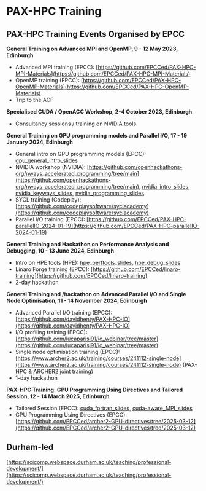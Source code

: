 # PAX-HPC Training

## PAX-HPC Training Events Organised by EPCC

**General Training on Advanced MPI and OpenMP, 9 - 12 May 2023, Edinburgh**
- Advanced MPI training (EPCC): [https://github.com/EPCCed/PAX-HPC-MPI-Materials](https://github.com/EPCCed/PAX-HPC-MPI-Materials)
- OpenMP training (EPCC): [https://github.com/EPCCed/PAX-HPC-OpenMP-Materials](https://github.com/EPCCed/PAX-HPC-OpenMP-Materials)
- Trip to the ACF

**Specialised CUDA / OpenACC Workshop, 2-4 October 2023, Edinburgh**
- Consultancy sessions / training on NVIDIA tools

**General Training on GPU programming models and Parallel I/O, 17 - 19 January 2024, Edinburgh**
- General intro on GPU programming models (EPCC): [gpu_general_intro_slides](training_slides/pax-hpc-gpu-general-intro-epcc.pdf)
- NVIDIA workshop (NVIDIA): [https://github.com/openhackathons-org/nways_accelerated_programming/tree/main](https://github.com/openhackathons-org/nways_accelerated_programming/tree/main), [nvidia_intro_slides](training_slides/NVIDIA_PAX-HPC_Intro.pdf), [nvidia_keyways_slides](training_slides/NVIDIA_PAX-HPC_KeyWays.pdf), [nvidia_programming_slides](training_slides/NVIDIA_PAX-HPC_Programming.pdf)
- SYCL training (Codeplay): [https://github.com/codeplaysoftware/syclacademy](https://github.com/codeplaysoftware/syclacademy)
- Parallel I/O training (EPCC): [https://github.com/EPCCed/PAX-HPC-parallelIO-2024-01-19](https://github.com/EPCCed/PAX-HPC-parallelIO-2024-01-19)

**General Training and Hackathon on Performance Analysis and Debugging, 10 - 13 June 2024, Edinburgh**
 - Intro on HPE tools (HPE): [hpe_perftools_slides](training_slides/HPE_June10_perftools.pdf), [hpe_debug_slides](training_slides/HPE_June10_debug.pdf)
 - Linaro Forge training (EPCC): [https://github.com/EPCCed/linaro-training](https://github.com/EPCCed/linaro-training)
 - 2-day hackathon

**General Training and /hackathon on Advanced Parallel I/O and Single Node Optimisation, 11 - 14 November 2024, Edinburgh**
 - Advanced Parallel I/O training (EPCC): [https://github.com/davidhenty/PAX-HPC-IO](https://github.com/davidhenty/PAX-HPC-IO)
 - I/O profiling training (EPCC): [https://github.com/lucaparisi91/io_webinar/tree/master](https://github.com/lucaparisi91/io_webinar/tree/master)
 - Single node optimisation training (EPCC): [https://www.archer2.ac.uk/training/courses/241112-single-node](https://www.archer2.ac.uk/training/courses/241112-single-node) (PAX-HPC & ARCHER2 joint training)
 - 1-day hackathon

**PAX-HPC Training: GPU Programming Using Directives and Tailored Session, 12 - 14 March 2025, Edinburgh**
 - Tailored Session (EPCC): [cuda_fortran_slides](training_slides/NVIDIA_CUDA_Fortran_on_Cirrus_PAX-HPC_Workshop.pdf), [cuda-aware_MPI_slides](training_slides/NVIDIA_CUDA-aware_MPI_on_Cirrus_PAX-HPC_Workshop.pdf)
 - GPU Programming Using Directives (EPCC): [https://github.com/EPCCed/archer2-GPU-directives/tree/2025-03-12](https://github.com/EPCCed/archer2-GPU-directives/tree/2025-03-12)

## Durham-led

[https://scicomp.webspace.durham.ac.uk/teaching/professional-development/](https://scicomp.webspace.durham.ac.uk/teaching/professional-development/)
